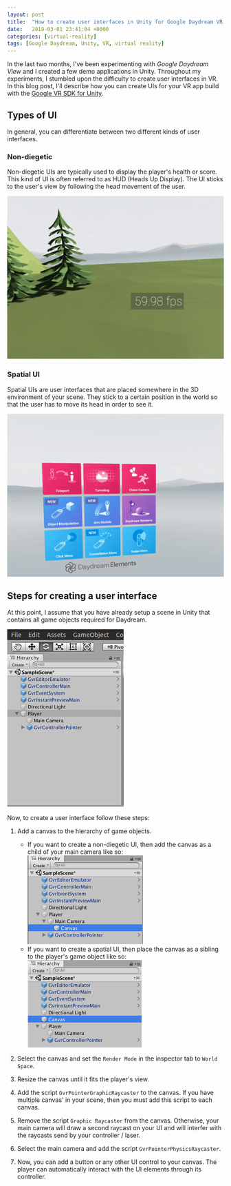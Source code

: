 ```yaml
---
layout: post
title:  "How to create user interfaces in Unity for Google Daydream VR apps"
date:   2019-03-01 23:41:04 +0000
categories: [virtual-reality]
tags: [Google Daydream, Unity, VR, virtual reality]
---
```


In the last two months, I've been experimenting with _Google Daydream View_ and I created a few demo applications in Unity. Throughout my experiments, I stumbled upon the difficulty to create user interfaces in VR. In this blog post, I'll describe how you can create UIs for your VR app build with the [Google VR SDK for Unity](https://github.com/googlevr/gvr-unity-sdk).

## Types of UI

In general, you can differentiate between two different kinds of user interfaces.

### Non-diegetic
Non-diegetic UIs are typically used to display the player's health or score. This kind of UI is often referred to as HUD (Heads Up Display). The UI sticks to the user's view by following the head movement of the user.

![](/assets/2019-03-01_nonDiegeticUserInterfaceVirtualRealityDaydream.gif)

### Spatial UI
Spatial UIs are user interfaces that are placed somewhere in the 3D environment of your scene. They stick to a certain position in the world so that the user has to move its head in order to see it.

![](/assets/2019-03-01_spatialUserInterfaceVirtualRealityDaydream.gif)

## Steps for creating a user interface

At this point, I assume that you have already setup a scene in Unity that contains all game objects required for Daydream.

![](/assets/2019-03-01_unityBasicSetupDaydreamScene.png)

Now, to create a user interface follow these steps:

1. Add a canvas to the hierarchy of game objects.
   * If you want to create a non-diegetic UI, then add the canvas as a child of your main camera like so:  
     ![](/assets/2019-03-01_unitySceneHierarchyNonDiegeticUI.png)
   * If you want to create a spatial UI, then place the canvas as a sibling to the player's game object like so:  
     ![](/assets/2019-03-01_unitySceneHierarchySpatialUI.png)

2. Select the canvas and set the `Render Mode` in the inspector tab to `World Space`.

3. Resize the canvas until it fits the player's view.

4. Add the script `GvrPointerGraphicRaycaster` to the canvas. If you have multiple canvas' in your scene, then you must add this script to each canvas.

5. Remove the script `Graphic Raycaster` from the canvas. Otherwise, your main camera will draw a second raycast on your UI and will interfer with the raycasts send by your controller / laser.

6. Select the main camera and add the script `GvrPointerPhysicsRaycaster`.

7. Now, you can add a button or any other UI control to your canvas. The player can automatically interact with the UI elements through its controller.